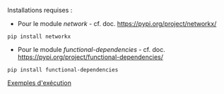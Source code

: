 Installations requises :
* Pour le module *network* - cf. doc. https://pypi.org/project/networkx/
```
pip install networkx
```
* Pour le module *functional-dependencies* - cf. doc. https://pypi.org/project/functional-dependencies/
```
pip install functional-dependencies
```

[Exemples d'exécution](https://github.com/MaudeManouvrier/PG-FD/blob/main/src/sampleResults.md)
